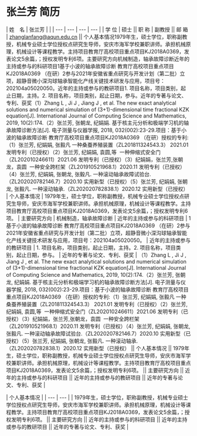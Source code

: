 # 张兰芳 简历

| 姓　名 | 张兰芳 |  |
| --- | --- | --- | --- |
| 学  位 | 硕士 || 职  称 | 副教授 || 邮  箱 | zhanglanfang@aqun.edu.cn || 个人基本情况1979年生，硕士学位，职称副教授，机械专业硕士学位授权点研究生导师，安庆市海军学校兼职讲师。承担机械原理，机械设计等课程教学。主持项目教育厅高校项目重点项目KJ2018A0369，发表论文5余篇，；授权发明专利6项。主要研究方向机械制造，轴承故障诊断近年的主持或参与的科研项目1基于小波的轴承故障诊断 教育厅高校项目重点项目KJ2018A0369 （在研）2参与2021年安徽省重点研究与开发计划（第二批）立项，超静音微小深沟球轴承智能化产线关键技术研发与应用，项目号：202104a05020050。近年的主持或参与的教研项目1. 项目名称，项目类别，起止日期，主持。2. 项目名称，项目类别，起止日期，参与。近年的专著与论文、专利、获奖（1）Zhang L , Ji J , Jiang J , et al. The new exact analytical solutions and numerical simulation of (3+1)-dimensional time fractional KZK equation[J]. International Journal of Computing Science and Mathematics, 2019, 10(2):174.（2）张兰芳, 张朝龙, 纪娟娟. 基于核主元分析和极端学习机的轴承故障诊断方法[J]. 电子测量与仪器学报, 2018, 032(002):23-29.项目：基于小波的轴承故障诊断 教育厅高校项目重点项目KJ2018A0369 （在研）授权的专利:（1）张兰芳, 纪娟娟, 张毅凡 一种桑蚕养殖装置（ZL201811324543.3） 2021.01 发明专利（已授权）（2）张兰芳, 纪娟娟, 袁圆,等  一种伸缩式安全门（ZL202010246611）2021.06 发明专利（已授权）（3）纪娟娟，张兰芳,张朝龙，袁圆  一种安全跨栏架（ZL201910521968.1）2020.11 发明专利（已授权）（4）张兰芳, 纪娟娟, 张朝龙, 张毅凡. 一种滚动轴承故障试验台.（ZL202020782146.7）2020.10 实用新型（已授权）（5）张兰芳, 纪娟娟, 张朝龙, 张毅凡. 一种滚动轴承.（ZL202020782838.1）2020.12 实用新型（已授权） | 个人基本情况 | 1979年生，硕士学位，职称副教授，机械专业硕士学位授权点研究生导师，安庆市海军学校兼职讲师。承担机械原理，机械设计等课程教学。主持项目教育厅高校项目重点项目KJ2018A0369，发表论文5余篇，；授权发明专利6项。 | 主要研究方向 | 机械制造，轴承故障诊断 | 近年的主持或参与的科研项目 | 1基于小波的轴承故障诊断 教育厅高校项目重点项目KJ2018A0369 （在研）2参与2021年安徽省重点研究与开发计划（第二批）立项，超静音微小深沟球轴承智能化产线关键技术研发与应用，项目号：202104a05020050。 | 近年的主持或参与的教研项目 | 1. 项目名称，项目类别，起止日期，主持。2. 项目名称，项目类别，起止日期，参与。 | 近年的专著与论文、专利、获奖 | （1）Zhang L , Ji J , Jiang J , et al. The new exact analytical solutions and numerical simulation of (3+1)-dimensional time fractional KZK equation[J]. International Journal of Computing Science and Mathematics, 2019, 10(2):174.（2）张兰芳, 张朝龙, 纪娟娟. 基于核主元分析和极端学习机的轴承故障诊断方法[J]. 电子测量与仪器学报, 2018, 032(002):23-29.项目：基于小波的轴承故障诊断 教育厅高校项目重点项目KJ2018A0369 （在研）授权的专利:（1）张兰芳, 纪娟娟, 张毅凡 一种桑蚕养殖装置（ZL201811324543.3） 2021.01 发明专利（已授权）（2）张兰芳, 纪娟娟, 袁圆,等  一种伸缩式安全门（ZL202010246611）2021.06 发明专利（已授权）（3）纪娟娟，张兰芳,张朝龙，袁圆  一种安全跨栏架（ZL201910521968.1）2020.11 发明专利（已授权）（4）张兰芳, 纪娟娟, 张朝龙, 张毅凡. 一种滚动轴承故障试验台.（ZL202020782146.7）2020.10 实用新型（已授权）（5）张兰芳, 纪娟娟, 张朝龙, 张毅凡. 一种滚动轴承.（ZL202020782838.1）2020.12 实用新型（已授权） || 个人基本情况 || 1979年生，硕士学位，职称副教授，机械专业硕士学位授权点研究生导师，安庆市海军学校兼职讲师。承担机械原理，机械设计等课程教学。主持项目教育厅高校项目重点项目KJ2018A0369，发表论文5余篇，；授权发明专利6项。 || 主要研究方向 || 近年的主持或参与的科研项目 || 近年的主持或参与的教研项目 || 近年的专著与论文、专利、获奖 |

| 个人基本情况 |
| --- | --- |
| 1979年生，硕士学位，职称副教授，机械专业硕士学位授权点研究生导师，安庆市海军学校兼职讲师。承担机械原理，机械设计等课程教学。主持项目教育厅高校项目重点项目KJ2018A0369，发表论文5余篇，；授权发明专利6项。 || 主要研究方向 || 近年的主持或参与的科研项目 || 近年的主持或参与的教研项目 || 近年的专著与论文、专利、获奖 |
